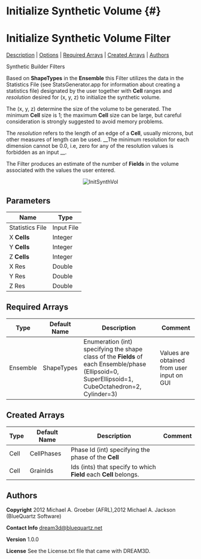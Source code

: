 Initialize Synthetic Volume {#}
======
<h1 class="pHeading1">Initialize Synthetic Volume Filter</h1>
<p class="pCellBody">
<a href="../Synthetic_BuilderFilters/InitializeSyntheticVolume.html#wp2">Description</a> | <a href="../Synthetic_BuilderFilters/InitializeSyntheticVolume.html#wp3">Options</a> | <a href="../Synthetic_BuilderFilters/InitializeSyntheticVolume.html#wp4">Required Arrays</a> | <a href="../Synthetic_BuilderFilters/InitializeSyntheticVolume.html#wp5">Created Arrays</a> | <a href="../Synthetic_BuilderFilters/InitializeSyntheticVolume.html#wp1">Authors</a> 

Synthetic Builder Filters


Based on __ShapeTypes__ in the __Ensemble__ this Filter utilizes the data in the
Statistics File (see StatsGenerator.app for information about creating a statistics file) designated by the user together with **Cell** ranges and _resolution_
 desired for (x, y, z) to initialize the synthetic volume.

The (x, y, z) determine the size of the volume to be generated. The minimum **Cell** size is 1;
the maximum **Cell** size can be large, but careful consideration is strongly suggested to
avoid memory problems.

The _resolution_ refers to the length of an edge of a **Cell**, usually microns, but
other measures of length can be used. __The minimum resolution for each dimension cannot
be 0.0, i.e, zero for any of the resolution values is forbidden as an input __.

The Filter produces an estimate of the number of **Fields** in the volume associated with the
values the user entered.

<div align="center">
<img src="InitSynthVol.jpg" alt="InitSynthVol"/>
</div>



## Parameters ##

| Name | Type |
|------|------|
| Statistics File | Input File |
| X **Cells** | Integer |
| Y **Cells** | Integer |
| Z **Cells** | Integer |
| X Res | Double |
| Y Res | Double |
| Z Res | Double |

## Required Arrays ##

| Type | Default Name | Description | Comment |
|------|--------------|-------------|---------|
| Ensemble | ShapeTypes | Enumeration (int) specifying the shape class of the **Fields** of each Ensemble/phase (Ellipsoid=0, SuperEllipsoid=1, CubeOctahedron=2, Cylinder=3) | Values are obtained from user input on GUI |

## Created Arrays ##

| Type | Default Name | Description | Comment |
|------|--------------|-------------|---------|
| Cell | CellPhases | Phase Id (int) specifying the phase of the **Cell** |  |
| Cell | GrainIds | Ids (ints) that specify to which **Field** each **Cell** belongs. |  |

## Authors ##

**Copyright** 2012 Michael A. Groeber (AFRL),2012 Michael A. Jackson (BlueQuartz Software)

**Contact Info** dream3d@bluequartz.net

**Version** 1.0.0

**License**  See the License.txt file that came with DREAM3D.



